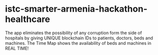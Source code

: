 # istc-smarter-armenia-hackathon-healthcare
The app eliminates the possibility of any corruption 
form the side of  hospitals by giving UNIQUE blockchain IDs 
to patients, doctors, beds and machines. 
The Time Map shows the availability 
of beds and machines in REAL TIME!

